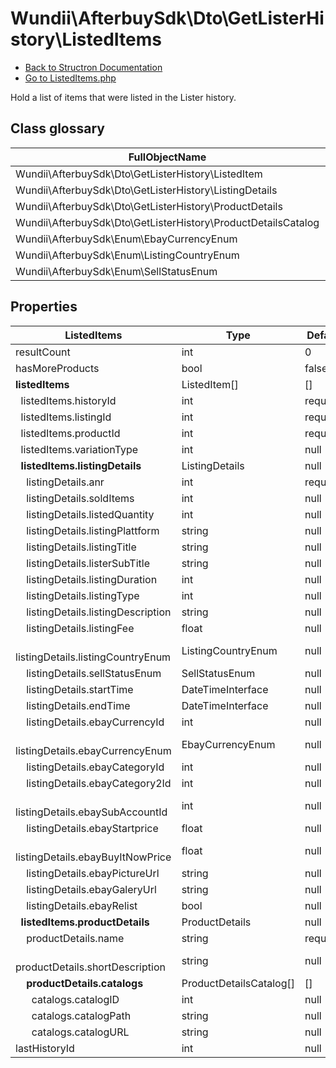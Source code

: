 # Wundii\AfterbuySdk\Dto\GetListerHistory\ListedItems
- [Back to Structron Documentation](./../_Structron.md)
- [Go to ListedItems.php](./../../src/Dto/GetListerHistory/ListedItems.php)

Hold a list of items that were listed in the Lister history.

## Class glossary
| FullObjectName | Object |
| -------------- | ------ |
| Wundii\AfterbuySdk\Dto\GetListerHistory\ListedItem | ListedItem |
| Wundii\AfterbuySdk\Dto\GetListerHistory\ListingDetails | ListingDetails |
| Wundii\AfterbuySdk\Dto\GetListerHistory\ProductDetails | ProductDetails |
| Wundii\AfterbuySdk\Dto\GetListerHistory\ProductDetailsCatalog | ProductDetailsCatalog |
| Wundii\AfterbuySdk\Enum\EbayCurrencyEnum | EbayCurrencyEnum |
| Wundii\AfterbuySdk\Enum\ListingCountryEnum | ListingCountryEnum |
| Wundii\AfterbuySdk\Enum\SellStatusEnum | SellStatusEnum |

## Properties
| ListedItems                                     | Type                    | Default  | Description |
| ----------------------------------------------- | ----------------------- | -------- | ----------- |
| resultCount                                     | int                     | 0        |             |
| hasMoreProducts                                 | bool                    | false    |             |
| **listedItems**                                 | ListedItem[]            | []       |             |
| &nbsp; listedItems.historyId                    | int                     | required |             |
| &nbsp; listedItems.listingId                    | int                     | required |             |
| &nbsp; listedItems.productId                    | int                     | required |             |
| &nbsp; listedItems.variationType                | int                     | null     |             |
| **&nbsp; listedItems.listingDetails**           | ListingDetails          | null     |             |
| &nbsp; &nbsp; listingDetails.anr                | int                     | required |             |
| &nbsp; &nbsp; listingDetails.soldItems          | int                     | null     |             |
| &nbsp; &nbsp; listingDetails.listedQuantity     | int                     | null     |             |
| &nbsp; &nbsp; listingDetails.listingPlattform   | string                  | null     |             |
| &nbsp; &nbsp; listingDetails.listingTitle       | string                  | null     |             |
| &nbsp; &nbsp; listingDetails.listerSubTitle     | string                  | null     |             |
| &nbsp; &nbsp; listingDetails.listingDuration    | int                     | null     |             |
| &nbsp; &nbsp; listingDetails.listingType        | int                     | null     |             |
| &nbsp; &nbsp; listingDetails.listingDescription | string                  | null     |             |
| &nbsp; &nbsp; listingDetails.listingFee         | float                   | null     |             |
| &nbsp; &nbsp; listingDetails.listingCountryEnum | ListingCountryEnum      | null     |             |
| &nbsp; &nbsp; listingDetails.sellStatusEnum     | SellStatusEnum          | null     |             |
| &nbsp; &nbsp; listingDetails.startTime          | DateTimeInterface       | null     |             |
| &nbsp; &nbsp; listingDetails.endTime            | DateTimeInterface       | null     |             |
| &nbsp; &nbsp; listingDetails.ebayCurrencyId     | int                     | null     |             |
| &nbsp; &nbsp; listingDetails.ebayCurrencyEnum   | EbayCurrencyEnum        | null     |             |
| &nbsp; &nbsp; listingDetails.ebayCategoryId     | int                     | null     |             |
| &nbsp; &nbsp; listingDetails.ebayCategory2Id    | int                     | null     |             |
| &nbsp; &nbsp; listingDetails.ebaySubAccountId   | int                     | null     |             |
| &nbsp; &nbsp; listingDetails.ebayStartprice     | float                   | null     |             |
| &nbsp; &nbsp; listingDetails.ebayBuyItNowPrice  | float                   | null     |             |
| &nbsp; &nbsp; listingDetails.ebayPictureUrl     | string                  | null     |             |
| &nbsp; &nbsp; listingDetails.ebayGaleryUrl      | string                  | null     |             |
| &nbsp; &nbsp; listingDetails.ebayRelist         | bool                    | null     |             |
| **&nbsp; listedItems.productDetails**           | ProductDetails          | null     |             |
| &nbsp; &nbsp; productDetails.name               | string                  | required |             |
| &nbsp; &nbsp; productDetails.shortDescription   | string                  | null     |             |
| **&nbsp; &nbsp; productDetails.catalogs**       | ProductDetailsCatalog[] | []       |             |
| &nbsp; &nbsp; &nbsp; catalogs.catalogID         | int                     | null     |             |
| &nbsp; &nbsp; &nbsp; catalogs.catalogPath       | string                  | null     |             |
| &nbsp; &nbsp; &nbsp; catalogs.catalogURL        | string                  | null     |             |
| lastHistoryId                                   | int                     | null     |             |
